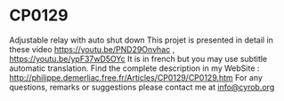 # CP0129
Adjustable relay with auto shut down
This projet is presented in detail in these video https://youtu.be/PND29Onvhac , https://youtu.be/ypF37wD5OYc
It is in french but you may use subtitle automatic translation.
Find the complete description in my WebSite : http://philippe.demerliac.free.fr/Articles/CP0129/CP0129.htm
For any questions, remarks or suggestions please contact me at info@cyrob.org
